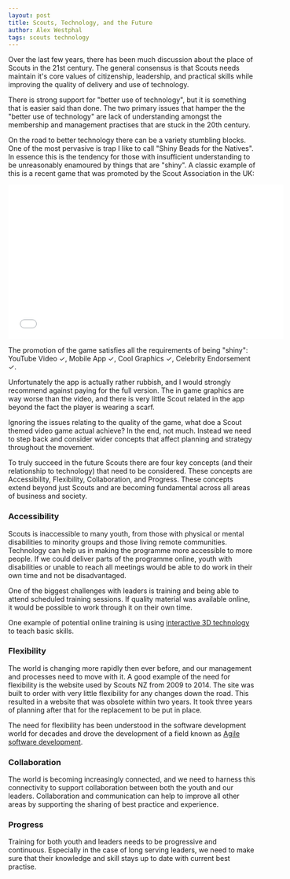 ```yaml
---
layout: post
title: Scouts, Technology, and the Future
author: Alex Westphal
tags: scouts technology
---
```


Over the last few years, there has been much discussion about the place of Scouts in the 21st century. The general
consensus is that Scouts needs maintain it's core values of citizenship, leadership, and practical skills while
improving the quality of delivery and use of technology.

There is strong support for "better use of technology", but it is something that is easier said than done. The two
primary issues that hamper the the "better use of technology" are lack of understanding amongst the membership and
management practises that are stuck in the 20th century.

On the road to better technology there can be a variety stumbling blocks. One of the most pervasive is trap I like to
call "Shiny Beads for the Natives". In essence this is the tendency for those with insufficient understanding to be
unreasonably enamoured by things that are "shiny". A classic example of this is a recent game that was promoted by the
Scout Association in the UK:

<iframe width="560" height="315" src="//www.youtube.com/embed/mNbG-rOsyI0" frameborder="0" allowfullscreen></iframe>

The promotion of the game satisfies all the requirements of being "shiny": YouTube Video &#10003;, Mobile App &#10003;,
Cool Graphics &#10003;, Celebrity Endorsement &#10003;.

Unfortunately the app is actually rather rubbish, and I would strongly recommend against paying for the full version.
The in game graphics are way worse than the video, and there is very little Scout related in the app beyond the fact
the player is wearing a scarf.

Ignoring the issues relating to the quality of the game, what doe a Scout themed video game actual achieve? In the end,
not much. Instead we need to step back and consider wider concepts that affect planning and strategy throughout the
movement.

To truly succeed in the future Scouts there are four key concepts (and their relationship to technology) that need to be
considered. These concepts are Accessibility, Flexibility, Collaboration, and Progress. These concepts extend beyond
just Scouts and are becoming fundamental across all areas of business and society.

### Accessibility

Scouts is inaccessible to many youth, from those with physical or mental disabilities to minority groups and those
living remote communities. Technology can help us in making the programme more accessible to more people. If we could
deliver parts of the programme online, youth with disabilities or unable to reach all meetings would be able to do work
in their own time and not be disadvantaged.

One of the biggest challenges with leaders is training and being able to attend scheduled training sessions. If quality
material was available online, it would be possible to work through it on their own time.

One example of potential online training is using [interactive 3D technology](/3D/demo) to teach basic skills.

### Flexibility

The world is changing more rapidly then ever before, and our management and processes need to move with it. A good
example of the need for flexibility is the website used by Scouts NZ from 2009 to 2014. The site was built to order
with very little flexibility for any changes down the road. This resulted in a website that was obsolete within two
years. It took three years of planning after that for the replacement to be put in place.

The need for flexibility has been understood in the software development world for decades and drove the development of
a field known as [Agile software development](http://en.wikipedia.org/wiki/Agile_software_development).

### Collaboration

The world is becoming increasingly connected, and we need to harness this connectivity to support collaboration between
both the youth and our leaders. Collaboration and communication can help to improve all other areas by supporting the
sharing of best practice and experience.


### Progress

Training for both youth and leaders needs to be progressive and continuous. Especially in the case of long serving
leaders, we need to make sure that their knowledge and skill stays up to date with current best practise.